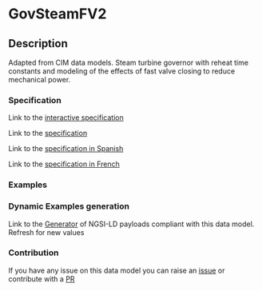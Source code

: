 # GovSteamFV2

## Description 

Adapted from CIM data models. Steam turbine governor with reheat time constants and modeling of the effects of fast valve closing to reduce mechanical power.
### Specification

Link to the [interactive specification](https://swagger.lab.fiware.org/?url=https://smart-data-models.github.io/dataModel.EnergyCIM/GovSteamFV2/swagger.yaml)

Link to the [specification](https://smart-data-models.github.io/dataModel.EnergyCIM/GovSteamFV2/doc/spec.md)

Link to the [specification in Spanish](https://smart-data-models.github.io/dataModel.EnergyCIM/GovSteamFV2/doc/spec_ES.md)

Link to the [specification in French](https://smart-data-models.github.io/dataModel.EnergyCIM/GovSteamFV2/doc/spec_FR.md)
### Examples
### Dynamic Examples generation

Link to the [Generator](https://smartdatamodels.org/extra/ngsi-ld_generator_v0.91.php?schemaUrl=https://raw.githubusercontent.com/smart-data-models/dataModel.EnergyCIM/master/GovSteamFV2/schema.json&email=info@smartdatamodels.org) of NGSI-LD payloads compliant with this data model. Refresh for new values
### Contribution

 If you have any issue on this data model you can raise an [issue](https://github.com/smart-data-models/dataModel.EnergyCIM/issues)  or contribute with a [PR](https://github.com/smart-data-models/dataModel.EnergyCIM/pulls)